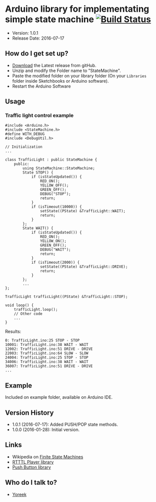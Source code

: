 # Arduino library for implementating simple state machine [![Build Status](https://travis-ci.org/yoreek/Arduino-StateMachine.svg?branch=master)](https://travis-ci.org/yoreek/Arduino-StateMachine)

* Version: 1.0.1
* Release Date: 2016-07-17

## How do I get set up? ##

 * [Download](https://github.com/yoreek/Arduino-StateMachine/archive/master.zip) the Latest release from gitHub.
 * Unzip and modify the Folder name to "StateMachine".
 * Paste the modified folder on your library folder (On your `Libraries` folder inside Sketchbooks or Arduino software).
 * Restart the Arduino Software


## Usage ##

### Traffic light control example ###
```
#include <Arduino.h>
#include <StateMachine.h>
#define WITH_DEBUG
#include <DebugUtil.h>

// Initialization
...

class TrafficLight : public StateMachine {
    public:
        using StateMachine::StateMachine;
        State STOP() {
            if (isStateUpdated()) {
                RED_ON();
                YELLOW_OFF();
                GREEN_OFF();
                DEBUG("STOP");
                return;
            }
            if (isTimeout(10000)) {
                setState((PState) &TrafficLight::WAIT);
                return;
            }
        };
        State WAIT() {
            if (isStateUpdated()) {
                RED_ON();
                YELLOW_ON();
                GREEN_OFF();
                DEBUG("WAIT");
                return;
            }
            if (isTimeout(2000)) {
                setState((PState) &TrafficLight::DRIVE);
                return;
            }
        };
        ...
};

TrafficLight trafficLight((PState) &TrafficLight::STOP);

void loop() {
    trafficLight.loop();
    // Other code
    ...
}

```

Results:

```
0: TrafficLight.ino:25 STOP - STOP
10001: TrafficLight.ino:38 WAIT - WAIT
12002: TrafficLight.ino:51 DRIVE - DRIVE
22003: TrafficLight.ino:64 SLOW - SLOW
24004: TrafficLight.ino:25 STOP - STOP
34006: TrafficLight.ino:38 WAIT - WAIT
36007: TrafficLight.ino:51 DRIVE - DRIVE
...
```

## Example ##

Included on example folder, available on Arduino IDE.


## Version History ##

 * 1.0.1 (2016-07-17): Added PUSH/POP state methods.
 * 1.0.0 (2016-01-28): Initial version.


## Links

 * Wikipedia on [Finite State Machines](https://en.wikipedia.org/wiki/Finite-state_machine)
 * [RTTTL Player library](https://github.com/yoreek/Arduino-RtttlPlayer)
 * [Push Button library](https://github.com/yoreek/Arduino-PushButton)


## Who do I talk to? ##

 * [Yoreek](https://github.com/yoreek)
